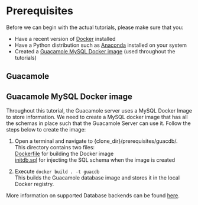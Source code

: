 # Prerequisites
Before we can begin with the actual tutorials, please make sure that you:
* Have a recent version of [Docker](https://www.docker.com/) installed
* Have a Python distribution such as [Anaconda](https://www.continuum.io/downloads) installed on your system
* Created a [Guacamole MySQL Docker image](#Guacamole-MySQL-Docker-image) (used throughout the tutorials)

## Guacamole

## Guacamole MySQL Docker image
Throughout this tutorial, the Guacamole server uses a MySQL Docker Image to store information. We need to create a MySQL docker image that has all the schemas in place such that the Guacamole Server can use it. Follow the steps below to create the image:
1. Open a terminal and navigate to {clone_dir}/prerequisites/guacdb/.  
This directory contains two files:  
[Dockerfile](guacdb/Dockerfile) for building the Docker image  
[initdb.sql](guacdb/initdb.sql) for injecting the SQL schema when the image is created

2. Execute `docker build . -t guacdb`  
This builds the Guacamole database image and stores it in the local Docker registry.

More information on supported Database backends can be found [here](https://github.com/glyptodon/guacamole-docker).
